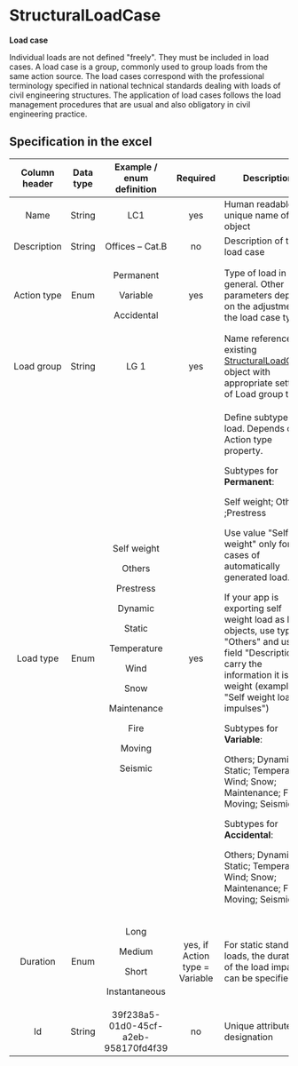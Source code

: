 # StructuralLoadCase

**Load case**

Individual loads are not defined "freely". They must be included in load cases. A load case is a group, commonly used to group loads from the same action source. The load cases correspond with the professional terminology specified in national technical standards dealing with loads of civil engineering structures. The application of load cases follows the load management procedures that are usual and also obligatory in civil engineering practice.

## Specification in the excel

| Column header| Data type | Example / enum definition | Required | Description |
| :---------------------------: | :--------------: | :---------------------------------------------------------------------------------------------------------------------------------------------------------------------------------------------------------------------------------------------------------------------------: | :----------------------------: | --------------------------------------------------------------------------------------------------------------------------------------------------------------------------------------------------------------------------------------------------------------------------------------------------------------------------------------------------------------------------------------------------------------------------------------------------------------------------------------------------------------------------------------------------------------------------------------------------------------------------------------------------------------------------------------------------------------------------------------------------------------------------- |
|              Name             |      String      |                                                                                                                                      LC1                                                                                                                                      |               yes              | Human readable unique name of the object                                                                                                                                                                                                                                                                                                                                                                                                                                                                                                                                                                                                                                                                                                                                    |
|          Description          |      String      |                                                                                                                                Offices – Cat.B                                                                                                                                |               no               | Description of the load case                                                                                                                                                                                                                                                                                                                                                                                                                                                                                                                                                                                                                                                                                                                                                |
|          Action type          |       Enum       |                                                                                                         <p>Permanent</p><p></p><p>Variable</p><p></p><p>Accidental</p>                                                                                                        |               yes              | Type of load in general. Other parameters depend on the adjustment of the load case type                                                                                                                                                                                                                                                                                                                                                                                                                                                                                                                                                                                                                                                                                    |
|           Load group          |      String      |                                                                                                                                      LG 1                                                                                                                                     |               yes              | Name reference to existing [StructuralLoadGroup](structuralloadgroup.md) object with appropriate settings of Load group type                                                                                                                                                                                                                                                                                                                                                                                                                                                                                                                                                                                                                                     |
|           Load type           |       Enum       | <p>Self weight</p><p></p><p>Others</p><p></p><p>Prestress</p><p></p><p>Dynamic</p><p></p><p>Static</p><p></p><p>Temperature</p><p></p><p>Wind</p><p></p><p>Snow</p><p></p><p>Maintenance</p><p></p><p>Fire</p><p></p><p>Moving</p><p></p><p>Seismic</p> |               yes              | <p>Define subtype of load. Depends on Action type property.</p><p></p><p>Subtypes for <strong>Permanent</strong>:</p><p>Self weight; Others ;Prestress</p><p>Use value "Self weight" only for cases of automatically generated load.</p><p>If your app is exporting self weight load as load objects, use type "Others" and use field "Description" to carry the information it is Self weight (example: "Self weight load impulses")</p><p></p><p>Subtypes for <strong>Variable</strong>:</p><p>Others; Dynamic; Static; Temperature; Wind; Snow; Maintenance; Fire; Moving; Seismic</p><p></p><p>Subtypes for <strong>Accidental</strong>:</p><p>Others; Dynamic; Static; Temperature; Wind; Snow; Maintenance; Fire; Moving; Seismic</p> |
|            Duration           |       Enum       |                                                                                                 <p>Long</p><p></p><p>Medium</p><p></p><p>Short</p><p></p><p>Instantaneous</p>                                                                                                 | yes, if Action type = Variable | For static standard loads, the duration of the load impact can be specified                                                                                                                                                                                                                                                                                                                                                                                                                                                                                                                                                                                                                                                                                                 |
|               Id              |      String      |                                                                                                                      39f238a5-01d0-45cf-a2eb-958170fd4f39                                                                                                                     |               no               | Unique attribute designation                                                                                                                                                                                                                                                                                                                                                                                                                                                                                                                                                                                                                                                                                                                                                |
